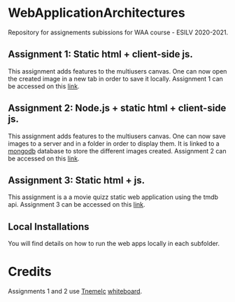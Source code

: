 # WebApplicationArchitectures
Repository for assignements subissions for WAA course - ESILV 2020-2021.

## Assignment 1: Static html + client-side js.
This assignment adds features to the multiusers canvas. One can now open the created image in a new tab in order to save it locally.
Assignment 1 can be accessed on this [link](https://web-app-assignment1.herokuapp.com/).

## Assignment 2: Node.js + static html + client-side js.
This assignment adds features to the multiusers canvas. One can now save images to a server and in a folder in order to display them. It is linked to a [mongodb](https://www.mongodb.com/cloud/atlas) database to store the different images created. 
Assignment 2 can be accessed on this [link](https://web-app-assignment2.herokuapp.com/).

## Assignment 3: Static html + js.
This assignment is a a movie quizz static web application using the tmdb api.
Assignment 3 can be accessed on this [link](https://web-app-assignement3.herokuapp.com/index.html).

## Local Installations
You will find details on how to run the web apps locally in each subfolder.

# Credits

Assignments 1 and 2 use [Tnemelc](https://github.com/Tnemlec) [whiteboard](https://github.com/Tnemlec/Whiteboard).
